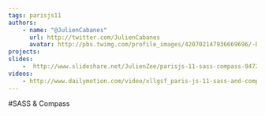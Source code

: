 ```yaml
---
tags: parisjs11
authors:
    - name: "@JulienCabanes"
      url: http://twitter.com/JulienCabanes
      avatar: http://pbs.twimg.com/profile_images/420702147936669696/-BRj5DYa_bigger.jpeg
projects:
slides:
    -  http://www.slideshare.net/JulienZee/parisjs-11-sass-compass-9472811
videos:
    - http://www.dailymotion.com/video/xllgsf_paris-js-11-sass-and-compass_tech
---
```

#SASS & Compass
